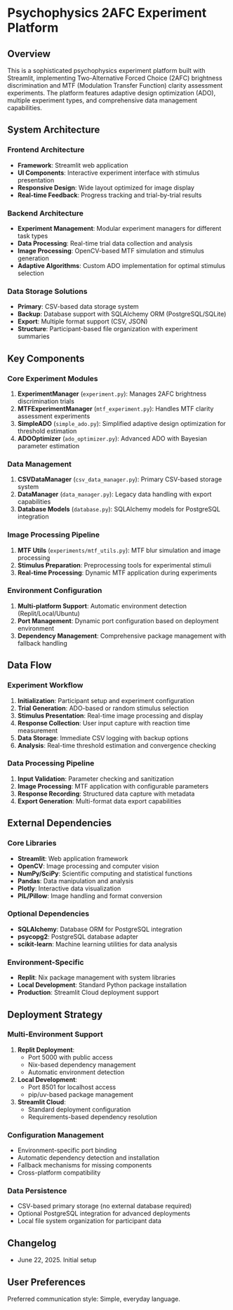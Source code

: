 # Psychophysics 2AFC Experiment Platform

## Overview

This is a sophisticated psychophysics experiment platform built with Streamlit, implementing Two-Alternative Forced Choice (2AFC) brightness discrimination and MTF (Modulation Transfer Function) clarity assessment experiments. The platform features adaptive design optimization (ADO), multiple experiment types, and comprehensive data management capabilities.

## System Architecture

### Frontend Architecture
- **Framework**: Streamlit web application
- **UI Components**: Interactive experiment interface with stimulus presentation
- **Responsive Design**: Wide layout optimized for image display
- **Real-time Feedback**: Progress tracking and trial-by-trial results

### Backend Architecture
- **Experiment Management**: Modular experiment managers for different task types
- **Data Processing**: Real-time trial data collection and analysis
- **Image Processing**: OpenCV-based MTF simulation and stimulus generation
- **Adaptive Algorithms**: Custom ADO implementation for optimal stimulus selection

### Data Storage Solutions
- **Primary**: CSV-based data storage system
- **Backup**: Database support with SQLAlchemy ORM (PostgreSQL/SQLite)
- **Export**: Multiple format support (CSV, JSON)
- **Structure**: Participant-based file organization with experiment summaries

## Key Components

### Core Experiment Modules
1. **ExperimentManager** (`experiment.py`): Manages 2AFC brightness discrimination trials
2. **MTFExperimentManager** (`mtf_experiment.py`): Handles MTF clarity assessment experiments
3. **SimpleADO** (`simple_ado.py`): Simplified adaptive design optimization for threshold estimation
4. **ADOOptimizer** (`ado_optimizer.py`): Advanced ADO with Bayesian parameter estimation

### Data Management
1. **CSVDataManager** (`csv_data_manager.py`): Primary CSV-based storage system
2. **DataManager** (`data_manager.py`): Legacy data handling with export capabilities
3. **Database Models** (`database.py`): SQLAlchemy models for PostgreSQL integration

### Image Processing Pipeline
1. **MTF Utils** (`experiments/mtf_utils.py`): MTF blur simulation and image processing
2. **Stimulus Preparation**: Preprocessing tools for experimental stimuli
3. **Real-time Processing**: Dynamic MTF application during experiments

### Environment Configuration
1. **Multi-platform Support**: Automatic environment detection (Replit/Local/Ubuntu)
2. **Port Management**: Dynamic port configuration based on deployment environment
3. **Dependency Management**: Comprehensive package management with fallback handling

## Data Flow

### Experiment Workflow
1. **Initialization**: Participant setup and experiment configuration
2. **Trial Generation**: ADO-based or random stimulus selection
3. **Stimulus Presentation**: Real-time image processing and display
4. **Response Collection**: User input capture with reaction time measurement
5. **Data Storage**: Immediate CSV logging with backup options
6. **Analysis**: Real-time threshold estimation and convergence checking

### Data Processing Pipeline
1. **Input Validation**: Parameter checking and sanitization
2. **Image Processing**: MTF application with configurable parameters
3. **Response Recording**: Structured data capture with metadata
4. **Export Generation**: Multi-format data export capabilities

## External Dependencies

### Core Libraries
- **Streamlit**: Web application framework
- **OpenCV**: Image processing and computer vision
- **NumPy/SciPy**: Scientific computing and statistical functions
- **Pandas**: Data manipulation and analysis
- **Plotly**: Interactive data visualization
- **PIL/Pillow**: Image handling and format conversion

### Optional Dependencies
- **SQLAlchemy**: Database ORM for PostgreSQL integration
- **psycopg2**: PostgreSQL database adapter
- **scikit-learn**: Machine learning utilities for data analysis

### Environment-Specific
- **Replit**: Nix package management with system libraries
- **Local Development**: Standard Python package installation
- **Production**: Streamlit Cloud deployment support

## Deployment Strategy

### Multi-Environment Support
1. **Replit Deployment**: 
   - Port 5000 with public access
   - Nix-based dependency management
   - Automatic environment detection
2. **Local Development**:
   - Port 8501 for localhost access
   - pip/uv-based package management
3. **Streamlit Cloud**:
   - Standard deployment configuration
   - Requirements-based dependency resolution

### Configuration Management
- Environment-specific port binding
- Automatic dependency detection and installation
- Fallback mechanisms for missing components
- Cross-platform compatibility

### Data Persistence
- CSV-based primary storage (no external database required)
- Optional PostgreSQL integration for advanced deployments
- Local file system organization for participant data

## Changelog
- June 22, 2025. Initial setup

## User Preferences

Preferred communication style: Simple, everyday language.